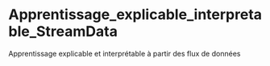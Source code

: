 # Apprentissage_explicable_interpretable_StreamData
Apprentissage explicable et interprétable à partir des flux de données

